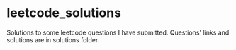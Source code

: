 # leetcode_solutions
Solutions to some leetcode questions I have submitted.
Questions' links and solutions are in solutions folder
